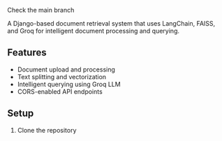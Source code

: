  Check the main branch


A Django-based document retrieval system that uses LangChain, FAISS, and Groq for intelligent document processing and querying.

## Features
- Document upload and processing
- Text splitting and vectorization
- Intelligent querying using Groq LLM
- CORS-enabled API endpoints

## Setup
1. Clone the repository
